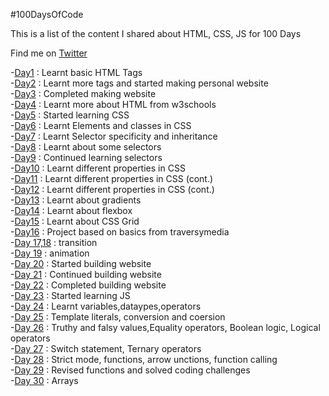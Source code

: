 
#100DaysOfCode

This is a list of the content I shared about HTML, CSS, JS for 100 Days

Find me on [Twitter](https://twitter.com/deetwts)

-[Day1](https://twitter.com/deetwts/status/1510207852907966470) : Learnt basic HTML Tags
<br>
-[Day2](https://twitter.com/deetwts/status/1510585005524672517) : Learnt more tags and started making personal website
<br>
-[Day3](https://twitter.com/deetwts/status/1511016023087931393) : Completed making website
<br>
-[Day4](https://twitter.com/deetwts/status/1511373038214066180) : Learnt more about HTML from w3schools
<br>
-[Day5](https://twitter.com/deetwts/status/1511751487273140225) : Started learning CSS
<br>
-[Day6](https://twitter.com/deetwts/status/1512120732532105240) : Learnt Elements and classes in CSS
<br>
-[Day7](https://twitter.com/deetwts/status/1512490548262703104) : Learnt Selector specificity and inheritance
<br>
-[Day8](https://twitter.com/deetwts/status/1512847583240019968) : Learnt about some selectors
<br>
-[Day9](https://twitter.com/deetwts/status/1513178229409939458) : Continued learning selectors
<br>
-[Day10](https://twitter.com/deetwts/status/1513562631432400903) : Learnt different properties in CSS
<br>
-[Day11](https://twitter.com/deetwts/status/1513921224937656322) : Learnt different properties in CSS (cont.)
<br>
-[Day12](https://twitter.com/deetwts/status/1514287388012384259) : Learnt different properties in CSS (cont.)
<br>
-[Day13](https://twitter.com/deetwts/status/1514646149373722626) : Learnt about gradients
<br>
-[Day14](https://twitter.com/deetwts/status/1515027537738362880) : Learnt about flexbox
<br>
-[Day15](https://twitter.com/deetwts/status/1515377814681227264) : Learnt about CSS Grid
<br>
-[Day16](https://twitter.com/deetwts/status/1516104278963752960) : Project based on basics from traversymedia
<br>
-[Day 17,18](https://twitter.com/deetwts/status/1516838204778811393) : transition
<br>
-[Day 19](https://twitter.com/deetwts/status/1517190971590643713) : animation
<br>
-[Day 20](https://twitter.com/deetwts/status/1517558980184199168) : Started building website
<br>
-[Day 21](https://twitter.com/deetwts/status/1517920313601798144) : Continued building website
<br>
-[Day 22](https://twitter.com/deetwts/status/1518624047134695424) : Completed building website
<br>
-[Day 23](https://twitter.com/deetwts/status/1519357686218862593) : Started learning JS
<br>
-[Day 24](https://twitter.com/deetwts/status/1520077345280851968) : Learnt variables,dataypes,operators
<br>
-[Day 25](https://twitter.com/deetwts/status/1520447533356511233) : Template literals, conversion and coersion
<br>
-[Day 26](https://twitter.com/deetwts/status/1520796959832825861) : Truthy and falsy values,Equality operators, Boolean logic, Logical operators
<br>
-[Day 27](https://twitter.com/deetwts/status/1521165196672217088) : Switch statement, Ternary operators
<br>
-[Day 28](https://twitter.com/deetwts/status/1521534733284352001) : Strict mode, functions, arrow unctions, function calling
<br>
-[Day 29](https://twitter.com/deetwts/status/1521908109903491074) : Revised functions and solved coding challenges
<br>
-[Day 30](https://twitter.com/deetwts/status/1522269841079472131) : Arrays
<br>
